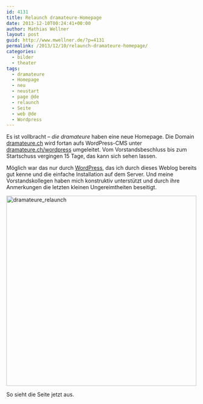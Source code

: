 ```yaml
---
id: 4131
title: Relaunch dramateure-Homepage
date: 2013-12-10T00:24:41+00:00
author: Mathias Wellner
layout: post
guid: http://www.mwellner.de/?p=4131
permalink: /2013/12/10/relaunch-dramateure-homepage/
categories:
  - bilder
  - theater
tags:
  - dramateure
  - Homepage
  - neu
  - neustart
  - page @de
  - relaunch
  - Seite
  - web @de
  - Wordpress
---
```

Es ist vollbracht &#8211; _die dramateure_ haben eine neue Homepage. Die Domain [dramateure.ch](http://dramateure.ch) wird fortan aufs WordPress-CMS unter [dramateure.ch/wordpress](http://dramateure.ch/wordpress) umgeleitet. Vom Vorstandsbeschluss bis zum Startschuss vergingen 15 Tage, das kann sich sehen lassen. 

Möglich war das nur durch [WordPress](http://www.wordpress.org), das ich durch dieses Weblog bereits gut kenne und die einfache Installation auf dem Server. Und meine Vorstandskollegen haben mich konstruktiv unterstützt und durch ihre Anmerkungen die letzten kleinen Ungereimtheiten beseitigt. 

<div style="width: 510px" class="wp-caption aligncenter">
  <a href="http://dramateure.ch/wordpress" title="die dramateure zürich"><img src="http://farm4.staticflickr.com/3711/11297503455_8153fc704a.jpg" width="500" height="500" alt="dramateure_relaunch" /></a>
  
  <p class="wp-caption-text">
    So sieht die Seite jetzt aus.<br />
  </p>
</div>
